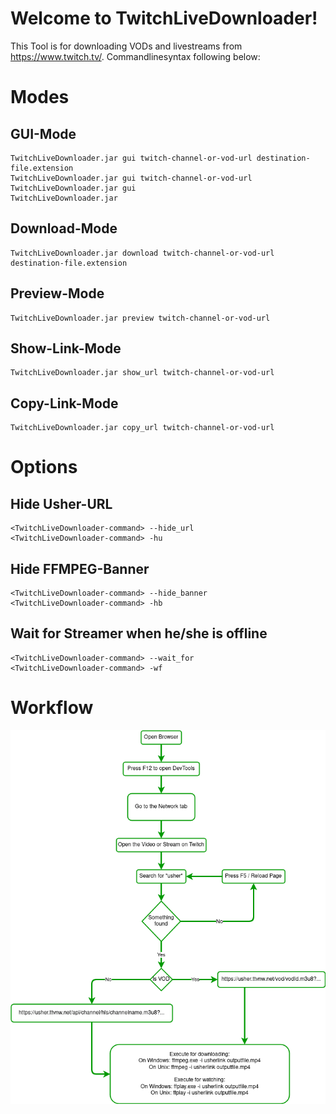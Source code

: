 # Welcome to TwitchLiveDownloader!

This Tool is for downloading VODs and livestreams from https://www.twitch.tv/. Commandlinesyntax following below:


# Modes
## GUI-Mode
    TwitchLiveDownloader.jar gui twitch-channel-or-vod-url destination-file.extension
    TwitchLiveDownloader.jar gui twitch-channel-or-vod-url
    TwitchLiveDownloader.jar gui
    TwitchLiveDownloader.jar

## Download-Mode
    TwitchLiveDownloader.jar download twitch-channel-or-vod-url destination-file.extension

## Preview-Mode
    TwitchLiveDownloader.jar preview twitch-channel-or-vod-url

## Show-Link-Mode
    TwitchLiveDownloader.jar show_url twitch-channel-or-vod-url

## Copy-Link-Mode
    TwitchLiveDownloader.jar copy_url twitch-channel-or-vod-url

# Options
## Hide Usher-URL
    <TwitchLiveDownloader-command> --hide_url
    <TwitchLiveDownloader-command> -hu

## Hide FFMPEG-Banner
    <TwitchLiveDownloader-command> --hide_banner
    <TwitchLiveDownloader-command> -hb

## Wait for Streamer when he/she is offline
    <TwitchLiveDownloader-command> --wait_for
    <TwitchLiveDownloader-command> -wf

# Workflow

![Workflow](workflow.png)

